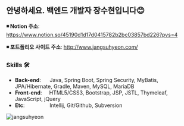 ## 안녕하세요. 백엔드 개발자 장수현입니다😊


**◾ Notion 주소**: https://www.notion.so/45190d1d17d0415782b2bc03857bd226?pvs=4<br>

**◾ 포트폴리오 사이트 주소**: http://www.jangsuhyeon.com/


### Skills 🛠️
- **Back-end**:&nbsp;&nbsp;&nbsp;&nbsp;&nbsp;  Java, Spring Boot, Spring Security, MyBatis, JPA/Hibernate, Gradle, Maven, MySQL, MariaDB
- **Front-end**:   &nbsp;&nbsp;&nbsp;          HTML5/CSS3, Bootstrap, JSP, JSTL, Thymeleaf, JavaScript, jQuery
- **Etc**: &nbsp;&nbsp;&nbsp;&nbsp;&nbsp;&nbsp;&nbsp;&nbsp;&nbsp;&nbsp;&nbsp;&nbsp;&nbsp;&nbsp;&nbsp;      Intellij, Git/Github, Subversion


<p><img align="left" src="https://github-readme-stats.vercel.app/api/top-langs?username=jangsuhyeon&show_icons=true&locale=en&layout=compact" alt="jangsuhyeon" /></p>
